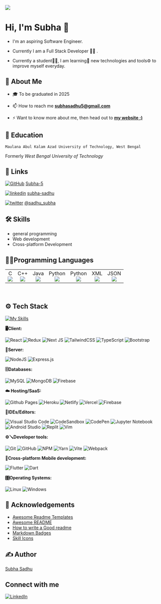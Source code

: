 ![](https://komarev.com/ghpvc/?username=Subha-5)


# Hi, I'm Subha 👋 


- I'm an aspiring Software Engineer. 

- Currently I am a Full Stack Developer 🧑‍💻 . 

- Currently a student👨‍🎓, I am learning🌱 new technologies and tools⚙️ to improve myself everyday.



## 🚀 About Me

- 🎓 To be graduated in 2025

- 📫 How to reach me **subhasadhu5@gmail.com**

- ⚡ Want to know more about me, then head out to [**my website ;)**](https://linktr.ee/subha_sadhu) 



## 🏫 Education

```
Maulana Abul Kalam Azad University of Technology, West Bengal
```
Formerly _West Bengal University of Technology_


## 🔗 Links

[![GitHub](https://img.shields.io/badge/github-%23121011.svg?style=for-the-badge&logo=github&logoColor=white)](https://github.com/Subha-5)
[Subha-5](https://github.com/Subha-5)

[![linkedin](https://img.shields.io/badge/linkedin-0A66C2?style=for-the-badge&logo=linkedin&logoColor=white)](https://www.linkedin.com/in/subha-sadhu/)
[subha-sadhu](https://www.linkedin.com/in/subha-sadhu)

[![twitter](https://img.shields.io/badge/twitter-1DA1F2?style=for-the-badge&logo=twitter&logoColor=white)](https://twitter.com/sadhu_subha)
[@sadhu_subha](https://twitter.com/sadhu_subha)

## 🛠 Skills

- general programming
- Web development
- Cross-platform Development


## 🧑‍💻Programming Languages
<!-- [![My Skills](https://skillicons.dev/icons?i=c,cpp,java,python,javascript)](https://skillicons.dev) -->

<p>

<table>
  <tbody>
    <tr>
      <td align="center">C  <br>
        <span align="center"><img src="https://skillicons.dev/icons?i=c"/></span>
        </td>
      <td align="center">C++<br>
        <span align="center"><img src="https://skillicons.dev/icons?i=cpp"/></span>
        </td>
      <td align="center">Java<br>
        <span align="center"><img src="https://skillicons.dev/icons?i=java"/></span>
        </td>
      <td align="center">Python<br>
        <span align="center"><img src="https://skillicons.dev/icons?i=python"/></span>
        </td>
       <td align="center">Python<br>
        <span align="center"><img src="https://skillicons.dev/icons?i=javascript"/></span>
        </td>
      <td align="center">XML<br>
        <span align="center"><img src="https://img.icons8.com/color-glass/48/000000/xml.png"/></span>
      </td>
      <td align="center">JSON<br>
        <span align="center"><img src="https://img.icons8.com/color/48/000000/json-download.png"/> </span>
      </td> 
  </tbody>
</table>

<span>&nbsp;&nbsp;&nbsp;&nbsp;&nbsp;&nbsp;&nbsp;&nbsp;</span>

</p>

## ⚙️ Tech Stack
[![My Skills](https://skillicons.dev/icons?i=js,html,css,wasm)](https://skillicons.dev)

**🖥️Client:** 

![React](https://img.shields.io/badge/react-%2320232a.svg?style=for-the-badge&logo=react&logoColor=%2361DAFB) ![Redux](https://img.shields.io/badge/redux-%23593d88.svg?style=for-the-badge&logo=redux&logoColor=white) ![Next JS](https://img.shields.io/badge/Next-black?style=for-the-badge&logo=next.js&logoColor=white) ![TailwindCSS](https://img.shields.io/badge/tailwindcss-%2338B2AC.svg?style=for-the-badge&logo=tailwind-css&logoColor=white) ![TypeScript](https://img.shields.io/badge/typescript-%23007ACC.svg?style=for-the-badge&logo=typescript&logoColor=white) ![Bootstrap](https://img.shields.io/badge/bootstrap-%23563D7C.svg?style=for-the-badge&logo=bootstrap&logoColor=white)

**📶Server:** 

![NodeJS](https://img.shields.io/badge/node.js-6DA55F?style=for-the-badge&logo=node.js&logoColor=white) ![Express.js](https://img.shields.io/badge/express.js-%23404d59.svg?style=for-the-badge&logo=express&logoColor=%2361DAFB)

**🗄️Databases:**
 
![MySQL](https://img.shields.io/badge/mysql-%2300f.svg?style=for-the-badge&logo=mysql&logoColor=white) ![MongoDB](https://img.shields.io/badge/MongoDB-%234ea94b.svg?style=for-the-badge&logo=mongodb&logoColor=white) ![Firebase](https://img.shields.io/badge/Firebase-039BE5?style=for-the-badge&logo=Firebase&logoColor=white)

**☁️ Hosting/SaaS:**

![Github Pages](https://img.shields.io/badge/github%20pages-121013?style=for-the-badge&logo=github&logoColor=white) ![Heroku](https://img.shields.io/badge/heroku-%23430098.svg?style=for-the-badge&logo=heroku&logoColor=white) ![Netlify](https://img.shields.io/badge/netlify-%23000000.svg?style=for-the-badge&logo=netlify&logoColor=#00C7B7) ![Vercel](https://img.shields.io/badge/vercel-%23000000.svg?style=for-the-badge&logo=vercel&logoColor=white) ![Firebase](https://img.shields.io/badge/firebase-%23039BE5.svg?style=for-the-badge&logo=firebase)

**📝IDEs/Editors:**

![Visual Studio Code](https://img.shields.io/badge/Visual%20Studio%20Code-0078d7.svg?style=for-the-badge&logo=visual-studio-code&logoColor=white) ![CodeSandbox](https://img.shields.io/badge/Codesandbox-040404?style=for-the-badge&logo=codesandbox&logoColor=DBDBDB) ![CodePen](https://img.shields.io/badge/CodePen-white?style=for-the-badge&logo=codepen&logoColor=black) ![Jupyter Notebook](https://img.shields.io/badge/jupyter-%23FA0F00.svg?style=for-the-badge&logo=jupyter&logoColor=white) ![Android Studio](https://img.shields.io/badge/Android%20Studio-3DDC84.svg?style=for-the-badge&logo=android-studio&logoColor=white) ![Replit](https://img.shields.io/badge/Replit-DD1200?style=for-the-badge&logo=Replit&logoColor=white) ![Vim](https://img.shields.io/badge/VIM-%2311AB00.svg?style=for-the-badge&logo=vim&logoColor=white)

**⚙🪛Developer tools:** 

![Git](https://img.shields.io/badge/git-%23F05033.svg?style=for-the-badge&logo=git&logoColor=white) ![GitHub](https://img.shields.io/badge/github-%23121011.svg?style=for-the-badge&logo=github&logoColor=white)  ![NPM](https://img.shields.io/badge/NPM-%23CB3837.svg?style=for-the-badge&logo=npm&logoColor=white) ![Yarn](https://img.shields.io/badge/yarn-%232C8EBB.svg?style=for-the-badge&logo=yarn&logoColor=white) ![Vite](https://img.shields.io/badge/vite-%23646CFF.svg?style=for-the-badge&logo=vite&logoColor=white) ![Webpack](https://img.shields.io/badge/webpack-%238DD6F9.svg?style=for-the-badge&logo=webpack&logoColor=black)

**📱Cross-platform Mobile development:** 

![Flutter](https://img.shields.io/badge/Flutter-%2302569B.svg?style=for-the-badge&logo=Flutter&logoColor=white) ![Dart](https://img.shields.io/badge/dart-%230175C2.svg?style=for-the-badge&logo=dart&logoColor=white)

**🎛️Operating Systems:**

![Linux](https://img.shields.io/badge/Linux-FCC624?style=for-the-badge&logo=linux&logoColor=black) <!--![macOS](https://img.shields.io/badge/mac%20os-000000?style=for-the-badge&logo=macos&logoColor=F0F0F0)--> ![Windows](https://img.shields.io/badge/Windows-0078D6?style=for-the-badge&logo=windows&logoColor=white)


## 🙏 Acknowledgements

 - [Awesome Readme Templates](https://awesomeopensource.com/project/elangosundar/awesome-README-templates)
 - [Awesome README](https://github.com/matiassingers/awesome-readme)
 - [How to write a Good readme](https://bulldogjob.com/news/449-how-to-write-a-good-readme-for-your-github-project)
 - [Markdown Badges](https://ileriayo.github.io/markdown-badges/)
 - [Skill Icons](https://skillicons.dev/)


## ✍️ Author

[Subha Sadhu](https://www.github.com/Subha-5)

##  Connect with me
[![LinkedIn](https://skillicons.dev/icons?i=linkedin)](https://www.linkedin.com/in/subha-sadhu)



<!--
### Hi there 👋

**Subha-5/Subha-5** is a ✨ _special_ ✨ repository because its `README.md` (this file) appears on your GitHub profile.

Here are some ideas to get you started:

- 🔭 I’m currently working on ...
- 🌱 I’m currently learning ...
- 👯 I’m looking to collaborate on ...
- 🤔 I’m looking for help with ...
- 💬 Ask me about ...
- 📫 How to reach me: ...
- 😄 Pronouns: ...
- ⚡ Fun fact: ...
-->
